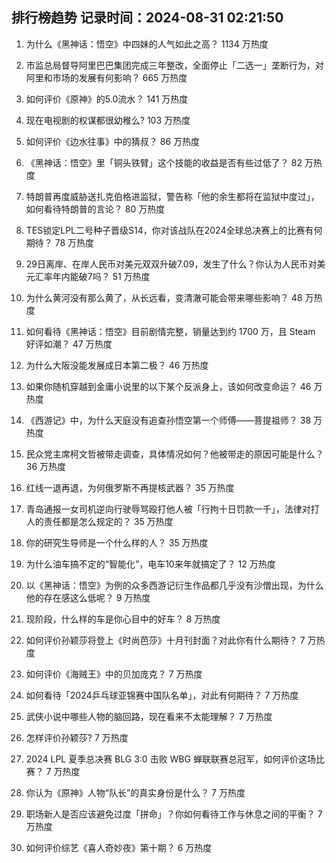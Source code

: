 
## 排行榜趋势 记录时间：2024-08-31 02:21:50
  
  1. 为什么《黑神话：悟空》中四妹的人气如此之高？ 1134 万热度
    
  2. 市监总局督导阿里巴巴集团完成三年整改，全面停止「二选一」垄断行为，对阿里和市场的发展有何影响？ 665 万热度
    
  3. 如何评价《原神》的5.0流水？ 141 万热度
    
  4. 现在电视剧的权谋都很幼稚么? 103 万热度
    
  5. 如何评价《边水往事》中的猜叔？ 86 万热度
    
  6. 《黑神话：悟空》里「铜头铁臂」这个技能的收益是否有些过低了？ 82 万热度
    
  7. 特朗普再度威胁送扎克伯格进监狱，警告称「他的余生都将在监狱中度过」，如何看待特朗普的言论？ 80 万热度
    
  8. TES锁定LPL二号种子晋级S14，你对该战队在2024全球总决赛上的比赛有何期待？ 78 万热度
    
  9. 29日离岸、在岸人民币对美元双双升破7.09，发生了什么？你认为人民币对美元汇率年内能破7吗？ 51 万热度
    
  10. 为什么黄河没有那么黄了，从长远看，变清澈可能会带来哪些影响？ 48 万热度
    
  11. 如何看待《黑神话：悟空》目前剧情完整，销量达到约 1700 万，且 Steam 好评如潮？ 47 万热度
    
  12. 为什么大阪没能发展成日本第二极？ 46 万热度
    
  13. 如果你随机穿越到金庸小说里的以下某个反派身上，该如何改变命运？ 46 万热度
    
  14. 《西游记》中，为什么天庭没有追查孙悟空第一个师傅——菩提祖师？ 38 万热度
    
  15. 民众党主席柯文哲被带走调查，具体情况如何？他被带走的原因可能是什么？ 36 万热度
    
  16. 红线一退再退，为何俄罗斯不再提核武器？ 35 万热度
    
  17. 青岛通报一女司机逆向行驶辱骂殴打他人被「行拘十日罚款一千」，法律对打人的责任都是怎么规定的？ 35 万热度
    
  18. 你的研究生导师是一个什么样的人？ 35 万热度
    
  19. 为什么油车搞不定的“智能化”，电车10来年就搞定了？ 12 万热度
    
  20. 以《黑神话：悟空》为例的众多西游记衍生作品都几乎没有沙僧出现，为什么他的存在感这么低呢？ 9 万热度
    
  21. 现阶段，什么样的车是你心目中的好车？ 8 万热度
    
  22. 如何评价孙颖莎将登上《时尚芭莎》十月刊封面？对此你有什么期待？ 7 万热度
    
  23. 如何评价《海贼王》中的贝加庞克？ 7 万热度
    
  24. 如何看待「2024乒乓球亚锦赛中国队名单」，对此有何期待？ 7 万热度
    
  25. 武侠小说中哪些人物的脑回路，现在看来不太能理解？ 7 万热度
    
  26. 怎样评价孙颖莎? 7 万热度
    
  27. 2024 LPL 夏季总决赛 BLG 3:0 击败 WBG 蝉联联赛总冠军，如何评价这场比赛？ 7 万热度
    
  28. 你认为《原神》人物“队长”的真实身份是什么？ 7 万热度
    
  29. 职场新人是否应该避免过度「拼命」？你如何看待工作与休息之间的平衡？ 7 万热度
    
  30. 如何评价综艺《喜人奇妙夜》第十期？ 6 万热度
    